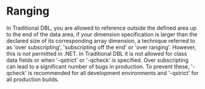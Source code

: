 # Ranging
In Traditional DBL, you are allowed to reference outside the defined area up to the end of the data area, if your dimension specification is larger than the declared size of its corresponding array dimension, a technique referred to as 'over subscripting', 'subscripting off the end' or 'over ranging'. However, this is not permitted in .NET. In Traditional DBL it is not allowed for class data fields or when '-qstrict' or '-qcheck' is specified. Over subscripting can lead to a significant number of bugs in production. To prevent these, '-qcheck' is recommended for all development environments and '-qstrict' for all production builds.